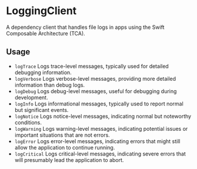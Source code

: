 # LoggingClient

A dependency client that handles file logs in apps using the Swift Composable Architecture (TCA).

## Usage

- `logTrace` Logs trace-level messages, typically used for detailed debugging information.
- `logVerbose` Logs verbose-level messages, providing more detailed information than debug logs.
- `logDebug` Logs debug-level messages, useful for debugging during development.
- `logInfo` Logs informational messages, typically used to report normal but significant events.
- `logNotice` Logs notice-level messages, indicating normal but noteworthy conditions.
- `logWarning` Logs warning-level messages, indicating potential issues or important situations that are not errors.
- `logError` Logs error-level messages, indicating errors that might still allow the application to continue running.
- `logCritical` Logs critical-level messages, indicating severe errors that will presumably lead the application to abort.
